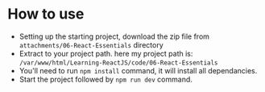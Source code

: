 # How to use
- Setting up the starting project, download the zip file from `attachments/06-React-Essentials` directory
- Extract to your project path. here my project path is: `/var/www/html/Learning-ReactJS/code/06-React-Essentials`
- You'll need to run `npm install` command, it will install all dependancies.
- Start the project followed by `npm run dev` command.
